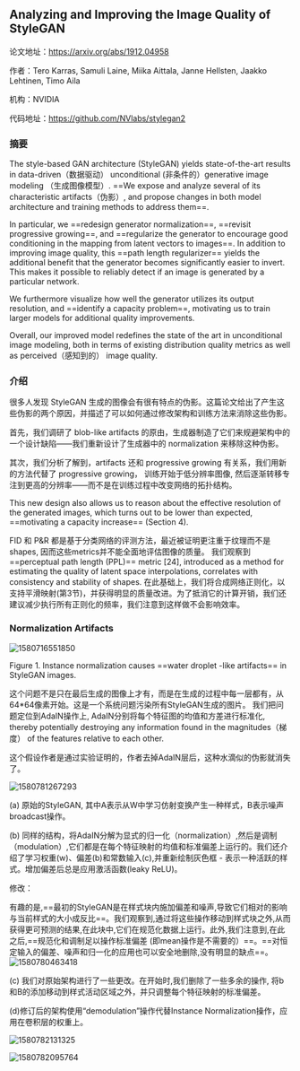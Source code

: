 ## Analyzing and Improving the Image Quality of StyleGAN

论文地址：https://arxiv.org/abs/1912.04958

作者：Tero Karras, Samuli Laine, Miika Aittala, Janne Hellsten, Jaakko Lehtinen, Timo Aila

机构：NVIDIA

代码地址：https://github.com/NVlabs/stylegan2



### 摘要

The style-based GAN architecture (StyleGAN) yields state-of-the-art results in data-driven（数据驱动） unconditional (非条件的）generative image modeling （生成图像模型）. ==We expose and analyze several of its characteristic artifacts（伪影）, and propose changes in both model architecture and training methods to address them==. 

In particular, we ==redesign generator normalization==, ==revisit progressive growing==, and ==regularize the generator to encourage good conditioning in the mapping from latent vectors to images==. In addition to improving image quality, this ==path length regularizer== yields the additional benefit that the generator becomes significantly easier to invert. This makes it possible to reliably detect if an image is generated by a particular network. 

We furthermore visualize how well the generator utilizes its output resolution, and ==identify a capacity problem==, motivating us to train larger models for additional quality improvements. 

Overall, our improved model redefines the state of the art in unconditional image modeling, both in terms of existing distribution quality metrics as well as perceived（感知到的） image quality.



### 介绍

很多人发现 StyleGAN 生成的图像会有很有特点的伪影。这篇论文给出了产生这些伪影的两个原因，并描述了可以如何通过修改架构和训练方法来消除这些伪影。

首先，我们调研了 blob-like artifacts 的原由，生成器制造了它们来规避架构中的一个设计缺陷——我们重新设计了生成器中的 normalization 来移除这种伪影。

其次，我们分析了解到，artifacts 还和 progressive growing 有关系，我们用新的方法代替了 progressive growing， 训练开始于低分辨率图像, 然后逐渐转移专注到更高的分辨率——而不是在训练过程中改变网络的拓扑结构。

This new design also allows us to reason about the effective resolution of the generated images,
which turns out to be lower than expected, ==motivating a capacity increase== (Section 4).

FID 和 P&R 都是基于分类网络的评测方法，最近被证明更注重于纹理而不是shapes, 因而这些metrics并不能全面地评估图像的质量。 我们观察到 ==perceptual path length (PPL)== metric [24], introduced as a method for estimating the quality of latent space interpolations, correlates with consistency and stability of shapes.
在此基础上，我们将合成网络正则化，以支持平滑映射(第3节)，并获得明显的质量改进。为了抵消它的计算开销，我们还建议减少执行所有正则化的频率，我们注意到这样做不会影响效率。

### Normalization Artifacts

![1580716551850](D:\Notes\raw_images\1580716551850.png)

Figure 1. Instance normalization causes ==water droplet -like artifacts== in StyleGAN images. 

这个问题不是只在最后生成的图像上才有，而是在生成的过程中每一层都有，从64*64像素开始。这是一个系统问题污染所有StyleGAN生成的图片。 我们把问题定位到AdaIN操作上, AdaIN分别将每个特征图的均值和方差进行标准化, thereby potentially destroying any information found in the magnitudes（梯度） of the features relative to each other. 

这个假设作者是通过实验证明的，作者去掉AdaIN层后，这种水滴似的伪影就消失了。

![1580781267293](D:\Notes\raw_images\1580781267293.png)

(a) 原始的StyleGAN, 其中A表示从W中学习仿射变换产生一种样式，B表示噪声broadcast操作。

(b) 同样的结构，将AdaIN分解为显式的归一化（normalization）,然后是调制（modulation）,它们都是在每个特征映射的均值和标准偏差上运行的。我们还介绍了学习权重(w)、偏差(b)和常数输入(c),并重新绘制灰色框 - 表示一种活跃的样式。增加偏差后总是应用激活函数(leaky ReLU)。

修改：

有趣的是,==最初的StyleGAN是在样式块内施加偏差和噪声,导致它们相对的影响与当前样式的大小成反比==。我们观察到,通过将这些操作移动到样式块之外,从而获得更可预测的结果,在此块中,它们在规范化数据上运行。此外,我们注意到,在此之后,==规范化和调制足以操作标准偏差 (即mean操作是不需要的）==。==对恒定输入的偏差、噪声和归一化的应用也可以安全地删除,没有明显的缺点==。![1580780463418](D:\Notes\raw_images\1580780463418.png)

(c) 我们对原始架构进行了一些更改。在开始时,我们删除了一些多余的操作, 将b和B的添加移动到样式活动区域之外，并只调整每个特征映射的标准偏差。

(d)修订后的架构使用“demodulation”操作代替Instance Normalization操作，应用在卷积层的权重上。

![1580782131325](D:\Notes\raw_images\1580782131325.png)

![1580782095764](D:\Notes\raw_images\1580782095764.png)